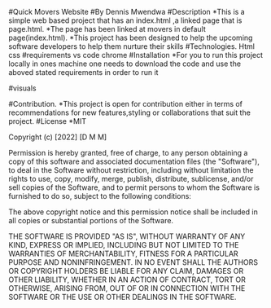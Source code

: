 #Quick Movers Website
#By Dennis Mwendwa
#Description
*This is a simple web based project that has an index.html ,a linked page that is page.html.
*The  page has been linked at movers in default page(index.html).
*This project has been designed to help the upcoming software developers to help them nurture their skills
#Technologies.
Html
css
#requirements
vs code
chrome
#Installation
*For you to run this project locally in ones machine one needs to download the code and use the aboved stated requirements in order to run it

#visuals


#Contribution.
*This project is open for contribution either in terms of recommendations for new features,styling or collaborations that suit the project.
#License
 *MIT

Copyright (c) [2022] [D M M]

Permission is hereby granted, free of charge, to any person obtaining a copy
of this software and associated documentation files (the "Software"), to deal
in the Software without restriction, including without limitation the rights
to use, copy, modify, merge, publish, distribute, sublicense, and/or sell
copies of the Software, and to permit persons to whom the Software is
furnished to do so, subject to the following conditions:

The above copyright notice and this permission notice shall be included in all
copies or substantial portions of the Software.

THE SOFTWARE IS PROVIDED "AS IS", WITHOUT WARRANTY OF ANY KIND, EXPRESS OR
IMPLIED, INCLUDING BUT NOT LIMITED TO THE WARRANTIES OF MERCHANTABILITY,
FITNESS FOR A PARTICULAR PURPOSE AND NONINFRINGEMENT. IN NO EVENT SHALL THE
AUTHORS OR COPYRIGHT HOLDERS BE LIABLE FOR ANY CLAIM, DAMAGES OR OTHER
LIABILITY, WHETHER IN AN ACTION OF CONTRACT, TORT OR OTHERWISE, ARISING FROM,
OUT OF OR IN CONNECTION WITH THE SOFTWARE OR THE USE OR OTHER DEALINGS IN THE
SOFTWARE.



